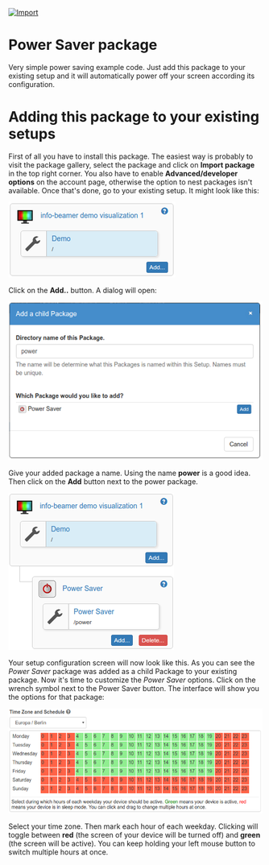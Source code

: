 [![Import](https://cdn.infobeamer.com/s/img/import.png)](https://info-beamer.com/use?url=https://github.com/info-beamer/package-power-saver.git)

# Power Saver package

Very simple power saving example code. Just add this package
to your existing setup and it will automatically power off
your screen according its configuration.

# Adding this package to your existing setups

First of all you have to install this package. The easiest
way is probably to visit the package gallery, select the
package and click on __Import package__ in the top
right corner.
You also have to enable __Advanced/developer options__ on the
account page, otherwise the option to nest packages isn't
available. Once that's done, go to your existing setup. It might
look like this:

![Before adding the sub package](package-tree-before.png)

Click on the __Add..__ button. A dialog will open:

![Adding a sub package](package-add-dialog.png)

Give your added package a name. Using the name 
__power__ is a good idea. Then click on the __Add__
button next to the power package.

![After adding the package](package-tree-after.png)

Your setup configuration screen will now look like this. As
you can see the _Power Saver_ package was added as a child
Package to your existing package. Now it's time to customize
the _Power Saver_ options. Click on the wrench symbol next to
the Power Saver button. The interface will show you the
options for that package:

![Power package options](package-options.png)

Select your time zone. Then mark each hour of each weekday.
Clicking will toggle between **red** (the screen of your
device will be turned off) and **green** (the screen will
be active). You can keep holding your left mouse button
to switch multiple hours at once.
